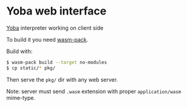 Yoba web interface
==================

[Yoba](https://github.com/torkve/yoba-rust) interpreter working on client side

To build it you need [wasm-pack](https://rustwasm.github.io/wasm-pack/book/).

Build with:

```sh
$ wasm-pack build --target no-modules
$ cp static/* pkg/
```

Then serve the `pkg/` dir with any web server.

Note: server must send `.wasm` extension with proper `application/wasm` mime-type.
